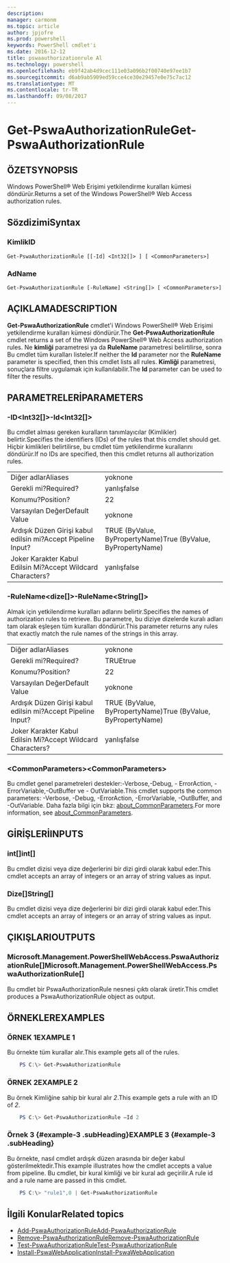 ```yaml
---
description: 
manager: carmonm
ms.topic: article
author: jpjofre
ms.prod: powershell
keywords: PowerShell cmdlet'i
ms.date: 2016-12-12
title: pswaauthorizationrule Al
ms.technology: powershell
ms.openlocfilehash: eb9f42ab4d9cec111e03a096b2f00740e97ee1b7
ms.sourcegitcommit: d6ab9ab5909ed59cce4ce30e29457e0e75c7ac12
ms.translationtype: MT
ms.contentlocale: tr-TR
ms.lasthandoff: 09/08/2017
---
```

# <a name="get-pswaauthorizationrule"></a><span data-ttu-id="499d2-103">Get-PswaAuthorizationRule</span><span class="sxs-lookup"><span data-stu-id="499d2-103">Get-PswaAuthorizationRule</span></span>

## <a name="synopsis"></a><span data-ttu-id="499d2-104">ÖZET</span><span class="sxs-lookup"><span data-stu-id="499d2-104">SYNOPSIS</span></span>

<span data-ttu-id="499d2-105">Windows PowerShell® Web Erişimi yetkilendirme kuralları kümesi döndürür.</span><span class="sxs-lookup"><span data-stu-id="499d2-105">Returns a set of the Windows PowerShell® Web Access authorization rules.</span></span>

## <a name="syntax"></a><span data-ttu-id="499d2-106">Sözdizimi</span><span class="sxs-lookup"><span data-stu-id="499d2-106">Syntax</span></span>

### <a name="id"></a><span data-ttu-id="499d2-107">Kimlik</span><span class="sxs-lookup"><span data-stu-id="499d2-107">ID</span></span>
```
Get-PswaAuthorizationRule [[-Id] <Int32[]> ] [ <CommonParameters>]
```

### <a name="name"></a><span data-ttu-id="499d2-108">Ad</span><span class="sxs-lookup"><span data-stu-id="499d2-108">Name</span></span>
```
Get-PswaAuthorizationRule [-RuleName] <String[]> [ <CommonParameters>]
```

## <a name="description"></a><span data-ttu-id="499d2-109">AÇIKLAMA</span><span class="sxs-lookup"><span data-stu-id="499d2-109">DESCRIPTION</span></span>

<span data-ttu-id="499d2-110">**Get-PswaAuthorizationRule** cmdlet'i Windows PowerShell® Web Erişimi yetkilendirme kuralları kümesi döndürür.</span><span class="sxs-lookup"><span data-stu-id="499d2-110">The **Get-PswaAuthorizationRule** cmdlet returns a set of the Windows PowerShell® Web Access authorization rules.</span></span>
<span data-ttu-id="499d2-111">Ne **kimliği** parametresi ya da **RuleName** parametresi belirtilirse, sonra Bu cmdlet tüm kuralları listeler.</span><span class="sxs-lookup"><span data-stu-id="499d2-111">If neither the **Id** parameter nor the **RuleName** parameter is specified, then this cmdlet lists all rules.</span></span> <span data-ttu-id="499d2-112">**Kimliği** parametresi, sonuçlara filtre uygulamak için kullanılabilir.</span><span class="sxs-lookup"><span data-stu-id="499d2-112">The **Id** parameter can be used to filter the results.</span></span>

## <a name="parameters"></a><span data-ttu-id="499d2-113">PARAMETRELERİ</span><span class="sxs-lookup"><span data-stu-id="499d2-113">PARAMETERS</span></span>

### <a name="-idltint32gt"></a><span data-ttu-id="499d2-114">-ID&lt;Int32\[\]&gt;</span><span class="sxs-lookup"><span data-stu-id="499d2-114">-Id&lt;Int32\[\]&gt;</span></span>

<span data-ttu-id="499d2-115">Bu cmdlet alması gereken kuralların tanımlayıcılar (Kimlikler) belirtir.</span><span class="sxs-lookup"><span data-stu-id="499d2-115">Specifies the identifiers (IDs) of the rules that this cmdlet should get.</span></span> <span data-ttu-id="499d2-116">Hiçbir kimlikleri belirtilirse, bu cmdlet tüm yetkilendirme kurallarını döndürür.</span><span class="sxs-lookup"><span data-stu-id="499d2-116">If no IDs are specified, then this cmdlet returns all authorization rules.</span></span>

|||  
|-|-|
| <span data-ttu-id="499d2-117">Diğer adlar</span><span class="sxs-lookup"><span data-stu-id="499d2-117">Aliases</span></span>                              | <span data-ttu-id="499d2-118">yok</span><span class="sxs-lookup"><span data-stu-id="499d2-118">none</span></span>                                 |
| <span data-ttu-id="499d2-119">Gerekli mi?</span><span class="sxs-lookup"><span data-stu-id="499d2-119">Required?</span></span>                            | <span data-ttu-id="499d2-120">yanlış</span><span class="sxs-lookup"><span data-stu-id="499d2-120">false</span></span>                                |
| <span data-ttu-id="499d2-121">Konumu?</span><span class="sxs-lookup"><span data-stu-id="499d2-121">Position?</span></span>                            | <span data-ttu-id="499d2-122">2</span><span class="sxs-lookup"><span data-stu-id="499d2-122">2</span></span>                                    |
| <span data-ttu-id="499d2-123">Varsayılan Değer</span><span class="sxs-lookup"><span data-stu-id="499d2-123">Default Value</span></span>                        | <span data-ttu-id="499d2-124">yok</span><span class="sxs-lookup"><span data-stu-id="499d2-124">none</span></span>                                 |
| <span data-ttu-id="499d2-125">Ardışık Düzen Girişi kabul edilsin mi?</span><span class="sxs-lookup"><span data-stu-id="499d2-125">Accept Pipeline Input?</span></span>               | <span data-ttu-id="499d2-126">TRUE (ByValue, ByPropertyName)</span><span class="sxs-lookup"><span data-stu-id="499d2-126">True (ByValue, ByPropertyName)</span></span>       |
| <span data-ttu-id="499d2-127">Joker Karakter Kabul Edilsin Mi?</span><span class="sxs-lookup"><span data-stu-id="499d2-127">Accept Wildcard Characters?</span></span>          | <span data-ttu-id="499d2-128">yanlış</span><span class="sxs-lookup"><span data-stu-id="499d2-128">false</span></span>                                |

### <a name="-rulenameltstringgt"></a><span data-ttu-id="499d2-129">-RuleName&lt;dize\[\]&gt;</span><span class="sxs-lookup"><span data-stu-id="499d2-129">-RuleName&lt;String\[\]&gt;</span></span>

<span data-ttu-id="499d2-130">Almak için yetkilendirme kuralları adlarını belirtir.</span><span class="sxs-lookup"><span data-stu-id="499d2-130">Specifies the names of authorization rules to retrieve.</span></span> <span data-ttu-id="499d2-131">Bu parametre, bu diziye dizelerde kuralı adları tam olarak eşleşen tüm kuralları döndürür.</span><span class="sxs-lookup"><span data-stu-id="499d2-131">This parameter returns any rules that exactly match the rule names of the strings in this array.</span></span>

|||  
|-|-|
| <span data-ttu-id="499d2-132">Diğer adlar</span><span class="sxs-lookup"><span data-stu-id="499d2-132">Aliases</span></span>                              | <span data-ttu-id="499d2-133">yok</span><span class="sxs-lookup"><span data-stu-id="499d2-133">none</span></span>                                 |
| <span data-ttu-id="499d2-134">Gerekli mi?</span><span class="sxs-lookup"><span data-stu-id="499d2-134">Required?</span></span>                            | <span data-ttu-id="499d2-135">TRUE</span><span class="sxs-lookup"><span data-stu-id="499d2-135">true</span></span>                                 |
| <span data-ttu-id="499d2-136">Konumu?</span><span class="sxs-lookup"><span data-stu-id="499d2-136">Position?</span></span>                            | <span data-ttu-id="499d2-137">2</span><span class="sxs-lookup"><span data-stu-id="499d2-137">2</span></span>                                    |
| <span data-ttu-id="499d2-138">Varsayılan Değer</span><span class="sxs-lookup"><span data-stu-id="499d2-138">Default Value</span></span>                        | <span data-ttu-id="499d2-139">yok</span><span class="sxs-lookup"><span data-stu-id="499d2-139">none</span></span>                                 |
| <span data-ttu-id="499d2-140">Ardışık Düzen Girişi kabul edilsin mi?</span><span class="sxs-lookup"><span data-stu-id="499d2-140">Accept Pipeline Input?</span></span>               | <span data-ttu-id="499d2-141">TRUE (ByValue, ByPropertyName)</span><span class="sxs-lookup"><span data-stu-id="499d2-141">True (ByValue, ByPropertyName)</span></span>       |
| <span data-ttu-id="499d2-142">Joker Karakter Kabul Edilsin Mi?</span><span class="sxs-lookup"><span data-stu-id="499d2-142">Accept Wildcard Characters?</span></span>          | <span data-ttu-id="499d2-143">yanlış</span><span class="sxs-lookup"><span data-stu-id="499d2-143">false</span></span>                                |

### <a name="ltcommonparametersgt"></a><span data-ttu-id="499d2-144">&lt;CommonParameters&gt;</span><span class="sxs-lookup"><span data-stu-id="499d2-144">&lt;CommonParameters&gt;</span></span>

<span data-ttu-id="499d2-145">Bu cmdlet genel parametreleri destekler:-Verbose,-Debug, - ErrorAction, - ErrorVariable,-OutBuffer ve - OutVariable.</span><span class="sxs-lookup"><span data-stu-id="499d2-145">This cmdlet supports the common parameters: -Verbose, -Debug, -ErrorAction, -ErrorVariable, -OutBuffer, and -OutVariable.</span></span>
<span data-ttu-id="499d2-146">Daha fazla bilgi için bkz: [about_CommonParameters](http://go.microsoft.com/fwlink/p/?LinkID=113216).</span><span class="sxs-lookup"><span data-stu-id="499d2-146">For more information, see [about_CommonParameters](http://go.microsoft.com/fwlink/p/?LinkID=113216).</span></span>

## <a name="inputs"></a><span data-ttu-id="499d2-147">GİRİŞLERİ</span><span class="sxs-lookup"><span data-stu-id="499d2-147">INPUTS</span></span>

### <a name="int"></a><span data-ttu-id="499d2-148">int\[\]</span><span class="sxs-lookup"><span data-stu-id="499d2-148">int\[\]</span></span>

<span data-ttu-id="499d2-149">Bu cmdlet dizisi veya dize değerlerini bir dizi girdi olarak kabul eder.</span><span class="sxs-lookup"><span data-stu-id="499d2-149">This cmdlet accepts an array of integers or an array of string values as input.</span></span>

### <a name="string"></a><span data-ttu-id="499d2-150">Dize\[\]</span><span class="sxs-lookup"><span data-stu-id="499d2-150">String\[\]</span></span>

<span data-ttu-id="499d2-151">Bu cmdlet dizisi veya dize değerlerini bir dizi girdi olarak kabul eder.</span><span class="sxs-lookup"><span data-stu-id="499d2-151">This cmdlet accepts an array of integers or an array of string values as input.</span></span>

## <a name="outputs"></a><span data-ttu-id="499d2-152">ÇIKIŞLARI</span><span class="sxs-lookup"><span data-stu-id="499d2-152">OUTPUTS</span></span>

### <a name="microsoftmanagementpowershellwebaccesspswaauthorizationrule"></a><span data-ttu-id="499d2-153">Microsoft.Management.PowerShellWebAccess.PswaAuthorizationRule\[\]</span><span class="sxs-lookup"><span data-stu-id="499d2-153">Microsoft.Management.PowerShellWebAccess.PswaAuthorizationRule\[\]</span></span>

<span data-ttu-id="499d2-154">Bu cmdlet bir PswaAuthorizationRule nesnesi çıktı olarak üretir.</span><span class="sxs-lookup"><span data-stu-id="499d2-154">This cmdlet produces a PswaAuthorizationRule object as output.</span></span>


## <a name="examples"></a><span data-ttu-id="499d2-155">ÖRNEKLER</span><span class="sxs-lookup"><span data-stu-id="499d2-155">EXAMPLES</span></span>

### <a name="example-1"></a><span data-ttu-id="499d2-156">ÖRNEK 1</span><span class="sxs-lookup"><span data-stu-id="499d2-156">EXAMPLE 1</span></span>

<span data-ttu-id="499d2-157">Bu örnekte tüm kurallar alır.</span><span class="sxs-lookup"><span data-stu-id="499d2-157">This example gets all of the rules.</span></span>

```PowerShell
    PS C:\> Get-PswaAuthorizationRule
```

### <a name="example-2"></a><span data-ttu-id="499d2-158">ÖRNEK 2</span><span class="sxs-lookup"><span data-stu-id="499d2-158">EXAMPLE 2</span></span>

<span data-ttu-id="499d2-159">Bu örnek Kimliğine sahip bir kural alır *2*.</span><span class="sxs-lookup"><span data-stu-id="499d2-159">This example gets a rule with an ID of *2*.</span></span>

```PowerShell
    PS C:\> Get-PswaAuthorizationRule –Id 2
```

### <a name="example-3-example-3-subheading"></a><span data-ttu-id="499d2-160">Örnek 3 {#example-3 .subHeading}</span><span class="sxs-lookup"><span data-stu-id="499d2-160">EXAMPLE 3 {#example-3 .subHeading}</span></span>

<span data-ttu-id="499d2-161">Bu örnekte, nasıl cmdlet ardışık düzen arasında bir değer kabul gösterilmektedir.</span><span class="sxs-lookup"><span data-stu-id="499d2-161">This example illustrates how the cmdlet accepts a value from pipeline.</span></span>
<span data-ttu-id="499d2-162">Bu cmdlet, bir kural kimliği ve bir kural adı geçirilir.</span><span class="sxs-lookup"><span data-stu-id="499d2-162">A rule id and a rule name are passed in this cmdlet.</span></span>

```PowerShell
    PS C:\> "rule1",0 | Get-PswaAuthorizationRule
```

## <a name="related-topics"></a><span data-ttu-id="499d2-163">İlgili Konular</span><span class="sxs-lookup"><span data-stu-id="499d2-163">Related topics</span></span>

- [<span data-ttu-id="499d2-164">Add-PswaAuthorizationRule</span><span class="sxs-lookup"><span data-stu-id="499d2-164">Add-PswaAuthorizationRule</span></span>](add-pswaauthorizationrule.md)
- [<span data-ttu-id="499d2-165">Remove-PswaAuthorizationRule</span><span class="sxs-lookup"><span data-stu-id="499d2-165">Remove-PswaAuthorizationRule</span></span>](remove-pswaauthorizationrule.md)
- [<span data-ttu-id="499d2-166">Test-PswaAuthorizationRule</span><span class="sxs-lookup"><span data-stu-id="499d2-166">Test-PswaAuthorizationRule</span></span>](test-pswaauthorizationrule.md)
- [<span data-ttu-id="499d2-167">Install-PswaWebApplication</span><span class="sxs-lookup"><span data-stu-id="499d2-167">Install-PswaWebApplication</span></span>](install-pswawebapplication.md)
